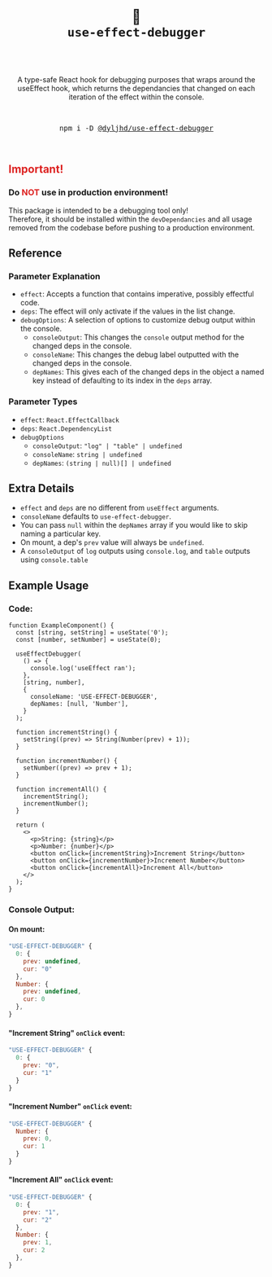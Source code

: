 <div align="center">
  <h1>
    <br />
    🤖
    <br />
    <code>use-effect-debugger</code>
    <br />
    <br />
  </h1>
  <p>
    <br />
    A type-safe React hook for debugging purposes that wraps around the useEffect hook, which returns the dependancies that changed on each iteration of the effect within the console.
    <br />
  </p>
  <br />
  <pre>npm i -D <a href="https://www.npmjs.com/package/@dyljhd/use-effect-debugger">@dyljhd/use-effect-debugger</a></pre>
  <br />
</div>

## <span style="color: #dd2322">Important!</span>

### Do **<span style="color: #dd2322">NOT</span>** use in **production** environment! <br>

This package is intended to be a debugging tool only! <br>
Therefore, it should be installed within the `devDependancies` and all usage removed from the codebase before pushing to a production environment.

## Reference

### Parameter Explanation

- `effect`: Accepts a function that contains imperative, possibly effectful code.
- `deps`: The effect will only activate if the values in the list change.
- `debugOptions`: A selection of options to customize debug output within the console.
  - `consoleOutput`: This changes the `console` output method for the changed deps in the console.
  - `consoleName`: This changes the debug label outputted with the changed deps in the console.
  - `depNames`: This gives each of the changed deps in the object a named key instead of defaulting to its index in the `deps` array.

### Parameter Types

- `effect`: `React.EffectCallback`
- `deps`: `React.DependencyList`
- `debugOptions`
  - `consoleOutput`: `"log" | "table" | undefined`
  - `consoleName`: `string | undefined`
  - `depNames`: `(string | null)[] | undefined`

## Extra Details

- `effect` and `deps` are no different from `useEffect` arguments.
- `consoleName` defaults to `use-effect-debugger`.
- You can pass `null` within the `depNames` array if you would like to skip naming a particular key.
- On mount, a dep's `prev` value will always be `undefined`.
- A `consoleOutput` of `log` outputs using `console.log`, and `table` outputs using `console.table`

## Example Usage

### Code:

```tsx
function ExampleComponent() {
  const [string, setString] = useState('0');
  const [number, setNumber] = useState(0);

  useEffectDebugger(
    () => {
      console.log('useEffect ran');
    },
    [string, number],
    {
      consoleName: 'USE-EFFECT-DEBUGGER',
      depNames: [null, 'Number'],
    }
  );

  function incrementString() {
    setString((prev) => String(Number(prev) + 1));
  }

  function incrementNumber() {
    setNumber((prev) => prev + 1);
  }

  function incrementAll() {
    incrementString();
    incrementNumber();
  }

  return (
    <>
      <p>String: {string}</p>
      <p>Number: {number}</p>
      <button onClick={incrementString}>Increment String</button>
      <button onClick={incrementNumber}>Increment Number</button>
      <button onClick={incrementAll}>Increment All</button>
    </>
  );
}
```

### Console Output:

#### On mount:

```js
"USE-EFFECT-DEBUGGER" {
  0: {
    prev: undefined,
    cur: "0"
  },
  Number: {
    prev: undefined,
    cur: 0
  },
}
```

#### "Increment String" `onClick` event:

```js
"USE-EFFECT-DEBUGGER" {
  0: {
    prev: "0",
    cur: "1"
  }
}
```

#### "Increment Number" `onClick` event:

```js
"USE-EFFECT-DEBUGGER" {
  Number: {
    prev: 0,
    cur: 1
  }
}
```

#### "Increment All" `onClick` event:

```js
"USE-EFFECT-DEBUGGER" {
  0: {
    prev: "1",
    cur: "2"
  },
  Number: {
    prev: 1,
    cur: 2
  },
}
```
